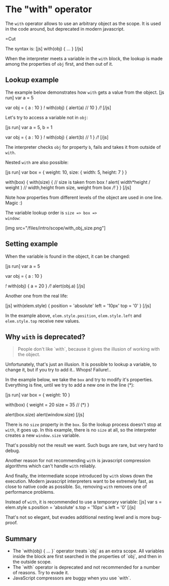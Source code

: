 
# The "with" operator 

The `with` operator allows to use an arbitrary object as the scope.
It is used in the code around, but deprecated in modern javascript.

=Cut

The syntax is:
[js]
with(obj) {
  ...
}
[/js]

When the interpreter meets a variable in the `with` block, the lookup is made among the properties of `obj` first, and then out of it.


## Lookup example   

The example below demonstrates how `with` gets a value from the object.
[js run]
var a = 5

var obj = { a : 10 }
*!*
with(obj) {
  alert(a) // 10
}
*/!*
[/js]

Let's try to access a variable not in `obj`:

[js run]
var a = 5, b = 1

var obj = { a : 10 }
*!*
with(obj) {
  alert(b) // 1
}
*/!*
[/js]

The interpreter checks `obj` for property `b`, fails and takes it from outside of `with`.

Nested `with` are also possible:

[js run]
var box = {
  weight: 10,
  size: {
    width: 5,
    height: 7
  }
}

with(box) {
  with(size) { // size is taken from box
*!*
    alert( width*height / weight ) // width,height from size, weight from box
*/!*
  }
}
[/js]

Note how properties from different levels of the object are used in one line. Magic :)


The variable lookup order is <code>size =&gt; box =&gt; window</code>:

[img src="/files/intro/scope/with_obj_size.png"]


## Setting example   

When the variable is found in the object, it can be changed:

[js run]
var a = 5

var obj = { a : 10 }

*!*
with(obj) {
  a = 20
}
*/!*
alert(obj.a)
[/js]

Another one from the real life:

[js]
with(elem.style) {
  position = 'absolute'
  left = '10px'
  top = '0'
}
[/js]

In the example above, `elem.style.position`, `elem.style.left` and `elem.style.top` receive new values.


## Why `with` is deprecated?   

<blockquote> People don't like `with`, because it gives the illusion of working with the object.</blockquote>

Unfortunately, that's just an illusion. It is possible to lookup a variable, to change it, but if you try to add it.. Whops! Failure!..

In the example below, we take the `box` and try to modify it's properties. Everything is fine, until we try to add a new one in the line (*):

[js run]
var box = {
  weight: 10
}

with(box) {
  weight = 20 
  size = 35 // (*)
}

alert(box.size)
alert(window.size) 
[/js]

There is no `size` property in the `box`. So the lookup process doesn't stop at `with`, it goes up. In this example, there is no `size` at all, so the interpreter creates a new `window.size` variable.

That's possibly not the result we want. Such bugs are rare, but very hard to debug.

Another reason for not recommending `with` is javascript compression algorithms which can't handle `with` reliably.

And finally, the intermediate scope introduced by `with` slows down the execution. Modern javascript interpreters want to be extremely fast, as close to native code as possible. So, removing `with` removes one of performance problems.

Instead of `with`, it is recommended to use a temporary variable:
[js]
var s = elem.style
s.position = 'absolute'
s.top = '10px'
s.left = '0'
[/js]

That's not so elegant, but evades additional nesting level and is more bug-proof.


## Summary   

<ul>
<li>The `with(obj) { ... }` operator treats `obj` as an extra scope. All variables inside the block are first searched in the properties of `obj`, and then in the outside scope.</li>
<li>The `with` operator is deprecated and not recommended for a number of reasons. Try to evade it.</li>
<li>JavaScript compressors are buggy when you use `with`.</li>
</ul>

